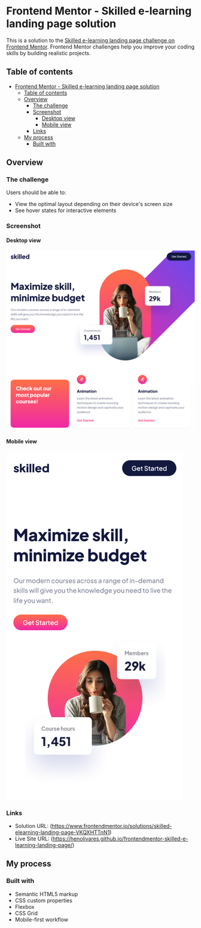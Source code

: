 # Frontend Mentor - Skilled e-learning landing page solution

This is a solution to the [Skilled e-learning landing page challenge on Frontend Mentor](https://www.frontendmentor.io/challenges/skilled-elearning-landing-page-S1ObDrZ8q). Frontend Mentor challenges help you improve your coding skills by building realistic projects.

## Table of contents

- [Frontend Mentor - Skilled e-learning landing page solution](#frontend-mentor---skilled-e-learning-landing-page-solution)
  - [Table of contents](#table-of-contents)
  - [Overview](#overview)
    - [The challenge](#the-challenge)
    - [Screenshot](#screenshot)
      - [Desktop view](#desktop-view)
      - [Mobile view](#mobile-view)
    - [Links](#links)
  - [My process](#my-process)
    - [Built with](#built-with)

## Overview

### The challenge

Users should be able to:

- View the optimal layout depending on their device's screen size
- See hover states for interactive elements

### Screenshot
#### Desktop view
![](./screenshots/desktop.png)

#### Mobile view
![](./screenshots/mobile.png)

### Links

- Solution URL: (https://www.frontendmentor.io/solutions/skilled-elearning-landing-page-VKQXHTTnN1)
- Live Site URL: (https://henolivares.github.io/frontendmentor-skilled-e-learning-landing-page/)

## My process

### Built with

- Semantic HTML5 markup
- CSS custom properties
- Flexbox
- CSS Grid
- Mobile-first workflow
